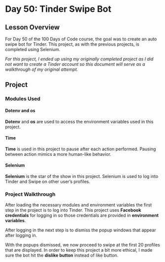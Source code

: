 # Day 50: Tinder Swipe Bot
## Lesson Overview
For Day 50 of the 100 Days of Code course, the goal was to create an auto swipe bot for Tinder. This project, as with the previous projects, is completed using Selenium. 

*For this project, I ended up using my originally completed project as I did not want to create a Tinder account so this document will serve as a walkthrough of my original attempt.*
## Project
### Modules Used
#### Dotenv and os
**Dotenv** and **os** are used to access the environment variables used in this project.
#### Time
**Time** is used in this project to pause after each action performed. Pausing between action mimics a more human-like behavior.
#### Selenium
**Selenium** is the star of the show in this project. Selenium is used to log into Tinder and Swipe on other user’s profiles.
### Project Walkthrough
After loading the necessary modules and environment variables the first step in the project is to log into Tinder. This project uses **Facebook credentials** for logging in so those credentials are provided in **environment variables**.

After logging in the next step is to dismiss the popup windows that appear after logging in.

With the popups dismissed, we now proceed to swipe at the first 20 profiles that are displayed. In order to keep this project a bit more ethical, I made sure the bot hit the **dislike button** instead of like button.
